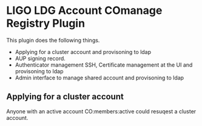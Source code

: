 # LIGO LDG Account COmanage Registry Plugin
This plugin does the following things. 
 - Applying for a cluster account and provisoning to ldap
 - AUP signing record.
 - Authenticator management SSH, Certificate management at the UI and provisoning to ldap
 - Admin interface to manage shared account and provisoning to ldap


## Applying for a cluster account 
Anyone with an active account CO:members:active could resuqest a cluster account.
